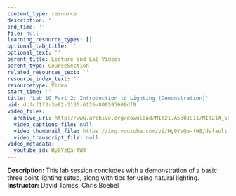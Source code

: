 ```yaml
---
content_type: resource
description: ''
end_time: ''
file: null
learning_resource_types: []
optional_tab_title: ''
optional_text: ''
parent_title: Lecture and Lab Videos
parent_type: CourseSection
related_resources_text: ''
resource_index_text: ''
resourcetype: Video
start_time: ''
title: 'Lab 10 Part 2: Introduction to Lighting (Demonstration)'
uid: dcfcf1f3-3e92-3135-6126-800593609df9
video_files:
  archive_url: http://www.archive.org/download/MIT21.A550JS11/MIT21A_550JS11_lab10_2_300k.mp4
  video_captions_file: null
  video_thumbnail_file: https://img.youtube.com/vi/Hy0YzQa-tW8/default.jpg
  video_transcript_file: null
video_metadata:
  youtube_id: Hy0YzQa-tW8
---
```


**Description:** This lab session concludes with a demonstration of a basic three point lighting setup, along with tips for using natural lighting.  
**Instructor:** David Tames, Chris Boebel
